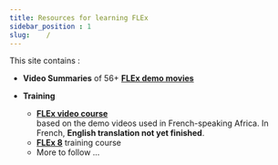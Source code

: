 ```yaml
---
title: Resources for learning FLEx 
sidebar_position : 1
slug:    /
---
```

This site contains :
- **Video Summaries** of  56+ 
[**FLEx demo movies**](Video-summaries/00-Index-of-Demo-Movies)

- **Training** 
  - [**FLEx video course**](Training/FLEx-video-course-2017.md)  
    based on the demo videos used in French-speaking Africa. In French, **English translation not yet finished**.
  - [**FLEx 8**](Training/FLEx_8) training course
  - More to follow ...